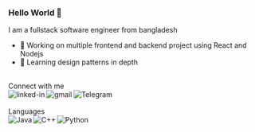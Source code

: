 ### Hello World 👋
I am a fullstack software engineer from bangladesh
- 🔭 Working on multiple frontend and backend project using React and Nodejs
- 🌱 Learning design patterns in depth
<br>
Connect with me
<br>
<a href="https://www.linkedin.com/in/asoldatbay/"><img align="left" alt="linked-in" src="https://img.shields.io/badge/linkedin-%230077B5.svg?&style=for-the-badge&logo=linkedin&logoColor=white" /></a>
<a href="https://mail.google.com/mail/?view=cm&fs=1&to=aliardabekuly@gmail.com&su=Subject&body=Body"><img align="left" alt="gmail" src="https://img.shields.io/badge/Gmail-D14836?style=for-the-badge&logo=gmail&logoColor=white" /></a>
<a href="https://t.me/asxld"><img align="left" alt="Telegram" src="https://img.shields.io/badge/Telegram-2CA5E0?style=for-the-badge&logo=telegram&logoColor=white" /></a>
<br>
<br>
Languages
<br>
<img align="left" alt="Java" src="https://img.shields.io/badge/java-%23ED8B00.svg?style=for-the-badge&logo=java&logoColor=white" />
<img align="left" alt="C++" src="https://img.shields.io/badge/c++-%2300599C.svg?style=for-the-badge&logo=c%2B%2B&logoColor=white" />
<img align="left" alt="Python" src="https://img.shields.io/badge/python-%2314354C.svg?style=for-the-badge&logo=python&logoColor=white" />
<br>
<br>
